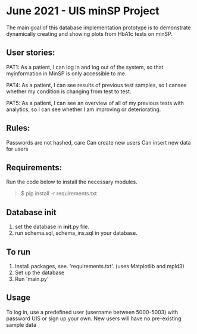# June 2021 - UIS minSP Project
The main goal of this database implementation prototype is to demonstrate dynamically creating and showing plots from HbA1c tests on minSP.

## User stories:
PAT1:  As a patient, I can log in and log out of the system, so that myinformation in MinSP is only accessible to me.

PAT4:  As a patient, I can see results of previous test samples, so I cansee whether my condition is changing from test to test.

PAT5:  As a patient, I can see an overview of all of my previous tests with analytics, so I can see whether I am improving or deteriorating.

## Rules:  
Passwords are not hashed, care
Can create new users
Can insert new data for users

## Requirements:
Run the code below to install the necessary modules.

>$ pip install -r requirements.txt

## Database init
1. set the database in __init__.py file.
2. run schema.sql, schema_ins.sql in your database.

## To run
1. Install packages, see. 'requirements.txt'. (uses Matplotlib and mpld3)
2. Set up the database
3. Run 'main.py' 

## Usage
To log in, use a predefined user (username between 5000-5003) with password UIS or sign up your own. New users will have no pre-existing sample data
